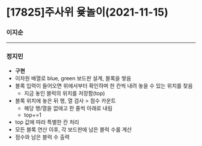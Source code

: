 # [17825]주사위 윷놀이(2021-11-15)

### 이지순


---
### 정지민
* **구현**
* 이차원 배열로 blue, green 보드판 설계, 블록을 쌓음
* 블록 입력이 들어오면 위에서부터 확인하며 한 칸씩 내려 놓을 수 있는 위치를 찾음
  * 지금 놓인 블럭의 위치를 저장함(top)
* 블록 위치에 놓은 뒤 행, 열 검사 > 점수 카운트
  * 해당 행/열을 없애고 한 줄씩 아래로 내림
  * top+=1
* top 값에 따라 특별한 칸 처리
* 모든 블록 연산 이후, 각 보드판에 남은 블럭 수를 계산
* 점수와 남은 블럭 수 출력
